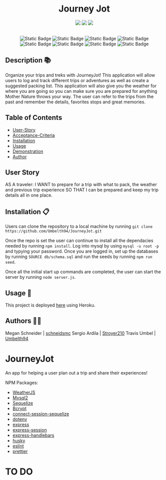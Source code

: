 <h1 align="center">Journey Jot </h1>

<div style= "text-align: center">

  <img src="https://img.shields.io/github/repo-size/Umbelth94/JourneyJot" />
  <img src="https://img.shields.io/github/languages/top/Umbelth94/JourneyJot" />
  <img src="https://img.shields.io/github/last-commit/Umbelth94/JourneyJot" />
<br /><br />

![Static Badge](https://img.shields.io/badge/JavaScript-F7DF1E?style=for-the-badge&logo=javascript&labelColor=black)
![Static Badge](https://img.shields.io/badge/MySQL%20-%20%234479A1?style=for-the-badge&logo=mysql&logoColor=%234479A1&labelColor=white)
![Static Badge](https://img.shields.io/badge/Node.js-%23339933?style=for-the-badge&logo=node.js&labelColor=black)
![Static Badge](https://img.shields.io/badge/sequelize%20-%20%2352B0E7?style=for-the-badge&logo=sequelize&labelColor=black)
![Static Badge](https://img.shields.io/badge/tailwind%20css%20-%20%2306B6D4?style=for-the-badge&logo=tailwindcss&labelColor=black)
![Static Badge](https://img.shields.io/badge/ESLint%20-%20%234B32C3?style=for-the-badge&logo=eslint&labelColor=black)
![Static Badge](https://img.shields.io/badge/prettier%20-%20%23F7B93E?style=for-the-badge&logo=prettier&labelColor=black)
![Static Badge](https://img.shields.io/badge/handlebars%20-%20%23000000?style=for-the-badge&logo=handlebarsdotjs&labelColor=black)

</div>

## Description 📚

Organize your trips and treks with JourneyJot! This application will allow users to log and track different trips or adventures as well as create a suggested packing list. This application will also give you the weather for where you are going so you can make sure you are prepared for anything Mother Nature throws your way. The user can refer to the trips from the past and remember the details, favorites stops and great memories.

## Table of Contents

-   [User-Story](#user-story)
-   [Acceptance-Criteria](#acceptance-criteria)
-   [Installation](#installation-📋)
-   [Usage](#usage-🏁)
-   [Demonstration](#demonstration)
-   [Author](#author-👋🏽)

## User Story

AS A traveler: I WANT to prepare for a trip with what to pack, the weather and previous trip experience SO THAT I can be prepared and keep my trip details all in one place.

## Installation 📋

Users can clone the repository to a local machine by running `git clone https://github.com/Umbelth94/JourneyJot.git`

Once the repo is set the user can continue to install all the dependacies needed by running `npm install`. Log into mysql by using `mysql -u root -p` and typying your password. Once you are logged in, set up the databases by running `SOURCE db/schema.sql` and run the seeds by running `npm run seed`.

Once all the initial start up commands are completed, the user can start the server by running `node server.js`.

## Usage 🏁

This project is deployed [here](https://journey-jot-decc05f3600a.herokuapp.com/) using Heroku.

## Authors 👋🏽

Megan Schneider | [schneidsmc](https://github.com/schneidsmc)
Sergio Ardila | [Stroyer210](https://github.com/Stroyer210)
Travis Umbel | [Umbelth94](https://github.com/Umbelth94)

# JourneyJot

An app for helping a user plan out a trip and share their experiences!

NPM Packages:

-   [WeatherJS](https://www.npmjs.com/package/weather-js)
-   [Mysql2](https://www.npmjs.com/package/mysql2)
-   [Sequelize](https://www.npmjs.com/package/sequelize)
-   [Bcrypt](https://www.npmjs.com/package/bcrypt)
-   [connect-session-sequelize](https://www.npmjs.com/package/connect-session-sequelize)
-   [dotenv](https://www.npmjs.com/package/dotenv)
-   [express](https://expressjs.com/)
-   [express-session](https://www.npmjs.com/package/express-session)
-   [express-handlebars](https://www.npmjs.com/package/express-handlebars)
-   [husky](https://typicode.github.io/husky/)
-   [eslint](https://eslint.org/)
-   [prettier](https://prettier.io/docs/en/install)

# TO DO
